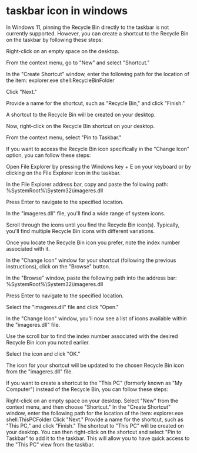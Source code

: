 # taskbar icon in windows

In Windows 11, pinning the Recycle Bin directly to the taskbar is not currently supported. However, you can create a shortcut to the Recycle Bin on the taskbar by following these steps:

Right-click on an empty space on the desktop.

From the context menu, go to "New" and select "Shortcut."

In the "Create Shortcut" window, enter the following path for the location of the item:
explorer.exe shell:RecycleBinFolder

Click "Next."

Provide a name for the shortcut, such as "Recycle Bin," and click "Finish."

A shortcut to the Recycle Bin will be created on your desktop.

Now, right-click on the Recycle Bin shortcut on your desktop.

From the context menu, select "Pin to Taskbar."

If you want to access the Recycle Bin icon specifically in the "Change Icon" option, you can follow these steps:

Open File Explorer by pressing the Windows key + E on your keyboard or by clicking on the File Explorer icon in the taskbar.

In the File Explorer address bar, copy and paste the following path:
%SystemRoot%\System32\imageres.dll

Press Enter to navigate to the specified location.

In the "imageres.dll" file, you'll find a wide range of system icons.

Scroll through the icons until you find the Recycle Bin icon(s). Typically, you'll find multiple Recycle Bin icons with different variations.

Once you locate the Recycle Bin icon you prefer, note the index number associated with it.

In the "Change Icon" window for your shortcut (following the previous instructions), click on the "Browse" button.

In the "Browse" window, paste the following path into the address bar:
%SystemRoot%\System32\imageres.dll

Press Enter to navigate to the specified location.

Select the "imageres.dll" file and click "Open."

In the "Change Icon" window, you'll now see a list of icons available within the "imageres.dll" file.

Use the scroll bar to find the index number associated with the desired Recycle Bin icon you noted earlier.

Select the icon and click "OK."

The icon for your shortcut will be updated to the chosen Recycle Bin icon from the "imageres.dll" file.

If you want to create a shortcut to the "This PC" (formerly known as "My Computer") instead of the Recycle Bin, you can follow these steps:

Right-click on an empty space on your desktop.
Select "New" from the context menu, and then choose "Shortcut."
In the "Create Shortcut" window, enter the following path for the location of the item:
explorer.exe shell:ThisPCFolder
Click "Next."
Provide a name for the shortcut, such as "This PC," and click "Finish."
The shortcut to "This PC" will be created on your desktop.
You can then right-click on the shortcut and select "Pin to Taskbar" to add it to the taskbar.
This will allow you to have quick access to the "This PC" view from the taskbar.
